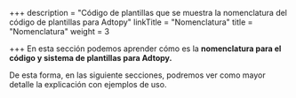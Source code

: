 +++
description = "Código de plantillas que se muestra la nomenclatura del código de plantillas para Adtopy"
linkTitle = "Nomenclatura"
title = "Nomenclatura"
weight = 3

+++
En esta sección podemos aprender cómo es la **nomenclatura para el código y sistema de plantillas para Adtopy.**

De esta forma, en las siguiente secciones, podremos ver como mayor detalle la explicación con ejemplos de uso.